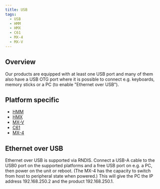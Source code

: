 ```yaml
---
title: USB
tags:
  - USB
  - HMM
  - HMX
  - C61
  - MX-4
  - MX-V
---
```

## Overview
Our products are equipped with at least one USB port and many of them also have a USB OTG port where it is possible to connect e.g. keyboards, memory sticks or a PC (to enable "Ethernet over USB").

## Platform specific
- [HMM](hmm/usb.md)
- [HMX](hmx/usb.md)
- [MX-V](mxv/usb.md)
- [C61](c61/usb.md)
- [MX-4](mx4/usb.md)

## Ethernet over USB
Ethernet over USB is supported via RNDIS. Connect a USB-A cable to the
USB0 port on the supported platforms and a free USB port on e.g. a PC, then power on
the unit or reboot. (The MX-4 has the capacity to switch from host to peripheral state when powered.) This will give the PC the IP address 192.168.250.2 and the product 192.168.250.1.



